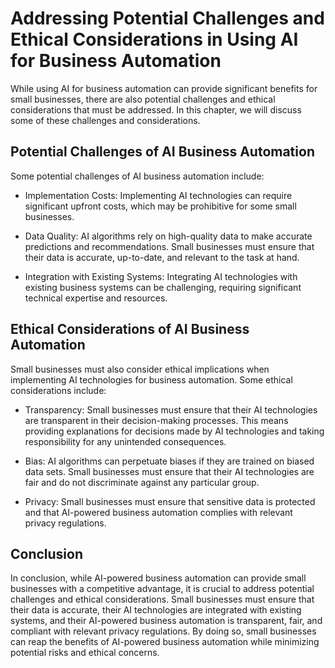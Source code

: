 Addressing Potential Challenges and Ethical Considerations in Using AI for Business Automation
================================================================================================================================================

While using AI for business automation can provide significant benefits for small businesses, there are also potential challenges and ethical considerations that must be addressed. In this chapter, we will discuss some of these challenges and considerations.

Potential Challenges of AI Business Automation
----------------------------------------------

Some potential challenges of AI business automation include:

* Implementation Costs: Implementing AI technologies can require significant upfront costs, which may be prohibitive for some small businesses.

* Data Quality: AI algorithms rely on high-quality data to make accurate predictions and recommendations. Small businesses must ensure that their data is accurate, up-to-date, and relevant to the task at hand.

* Integration with Existing Systems: Integrating AI technologies with existing business systems can be challenging, requiring significant technical expertise and resources.

Ethical Considerations of AI Business Automation
------------------------------------------------

Small businesses must also consider ethical implications when implementing AI technologies for business automation. Some ethical considerations include:

* Transparency: Small businesses must ensure that their AI technologies are transparent in their decision-making processes. This means providing explanations for decisions made by AI technologies and taking responsibility for any unintended consequences.

* Bias: AI algorithms can perpetuate biases if they are trained on biased data sets. Small businesses must ensure that their AI technologies are fair and do not discriminate against any particular group.

* Privacy: Small businesses must ensure that sensitive data is protected and that AI-powered business automation complies with relevant privacy regulations.

Conclusion
----------

In conclusion, while AI-powered business automation can provide small businesses with a competitive advantage, it is crucial to address potential challenges and ethical considerations. Small businesses must ensure that their data is accurate, their AI technologies are integrated with existing systems, and their AI-powered business automation is transparent, fair, and compliant with relevant privacy regulations. By doing so, small businesses can reap the benefits of AI-powered business automation while minimizing potential risks and ethical concerns.



